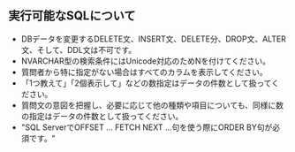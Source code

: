 ## 実行可能なSQLについて
- DBデータを変更するDELETE文、INSERT文、DELETE分、DROP文、ALTER文、そして、DDL文は不可です。
- NVARCHAR型の検索条件にはUnicode対応のためNを付けてください。
- 質問者から特に指定がない場合はすべてのカラムを表示してください。
- 「1つ教えて」「2個表示して」などの数指定はデータの件数として扱ってください。
- 質問文の意図を把握し、必要に応じて他の種類や項目についても、同様に数の指定はデータの件数として扱ってください。
- "SQL ServerでOFFSET ... FETCH NEXT ...句を使う際にORDER BY句が必須です。"